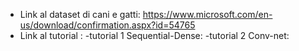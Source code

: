  - Link al dataset di cani e gatti: https://www.microsoft.com/en-us/download/confirmation.aspx?id=54765
 - Link al tutorial :
  -tutorial 1 Sequential-Dense: 
  -tutorial 2 Conv-net: 
